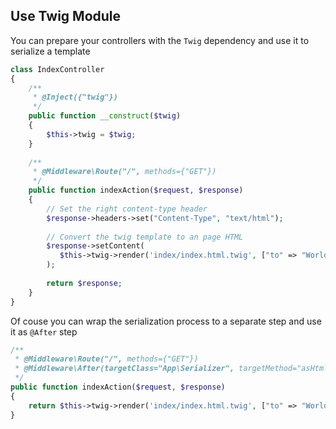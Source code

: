 ## Use Twig Module

You can prepare your controllers with the `Twig` dependency and use it to serialize a template

```php
class IndexController
{
    /**
     * @Inject({"twig"})
     */
    public function __construct($twig)
    {
        $this->twig = $twig;
    }
    
    /**
     * @Middleware\Route("/", methods={"GET"})
     */
    public function indexAction($request, $response)
    {
        // Set the right content-type header
        $response->headers->set("Content-Type", "text/html");
        
        // Convert the twig template to an page HTML
        $response->setContent(
           $this->twig->render('index/index.html.twig', ["to" => "World"]);
        );
        
        return $response;
    }
}
```

Of couse you can wrap the serialization process to a separate step and use it as `@After` step

```php
/**
 * @Middleware\Route("/", methods={"GET"})
 * @Middleware\After(targetClass="App\Serializer", targetMethod="asHtml")
 */
public function indexAction($request, $response)
{
    return $this->twig->render('index/index.html.twig', ["to" => "World"]);
}
```
